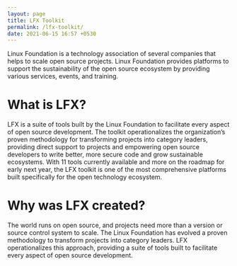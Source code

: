 ```yaml
---
layout: page
title: LFX Toolkit
permalink: /lfx-toolkit/
date: 2021-06-15 16:57 +0530
---
```

Linux Foundation is a technology association of several companies that helps to scale open source projects. Linux Foundation provides platforms to support the sustainability of the open source ecosystem by providing various services, events, and training.

# What is LFX?
LFX is a suite of tools built by the Linux Foundation to facilitate every aspect of open source development. The toolkit operationalizes the organization’s proven methodology for transforming projects into category leaders, providing direct support to projects and empowering open source developers to write better, more secure code and grow sustainable ecosystems.
With 11 tools currently available and more on the roadmap for early next year, the LFX toolkit is one of the most comprehensive platforms built specifically for the open technology ecosystem.

# Why was LFX created?
The world runs on open source, and projects need more than a version or source control system to scale. The Linux Foundation has evolved a proven methodology to transform projects into category leaders. LFX operationalizes this approach, providing a suite of tools built to facilitate every aspect of open source development.
